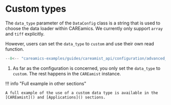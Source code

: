 # Custom types

The `data_type` parameter of the `DataConfig` class is a string that is used to choose
the data loader within CAREamics. We currently only support `array` and `tiff` explicitly.

However, users can set the `data_type` to `custom` and use their own read function.

```python title="Custom data type"
--8<-- "careamics-examples/guides/careamist_api/configuration/advanced_configuration.py:data"
```

1. As far as the configuration is concerned, you only set the `data_type` to `custom`. The
    rest happens in the `CAREamist` instance.

!!! info "Full example in other sections"

    A full example of the use of a custom data type is available in the [CAREamist]() and [Applications]() sections.
